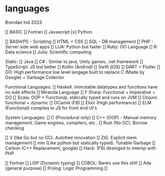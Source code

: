 # languages

Brendan Ind 2023

[] BASIC
[] Fortran
[] Javascript
[x] Python

[] BASH/PS - Scripting
[] HTML + CSS
[] SQL - DB management
[] PHP - Server side web apps
[] LUA: Python but faster
[] Ruby: OO Language
[] R: Data science
[] Julia: Scientific computing

Static:
[] Java
[] C# : Similar to java, Unity games, .net framework
[] TypeScript: JS but better
[] Kotlin (Androd)
[] Swift (iOS)
[] DART + Flutter
[] GO: High performance low level langage built to replace C (Made by Google) + Garbage Collector

Functional Languages:
[] Haskell. Immutable datatypes and functions have no side effects
[] Miranda Language
[] F Sharp: Functional + Imperative + OO
[] Scala: OOP + Functional, statically typed and runs on JVM
[] Clojure: functional + dynamic
[] OCamel (FB)
[] Elixir (High performance)
[] ELM (Functional) compiles to JS for front end UI's

System Languages:
[] C (Procedural only)
[] C++ (OOP) - Manual memory management. Game engines, compilers, etc..
[] Rust (No GC). Borrow checking

[] V (like Go but no GC). Autofree innovation
[] ZIG. Explicit mem management
[] nim (Like python but statically typed). Tunable Garbage
[] Carbon (C++ Replacement, google)
[] Hack: (FB) desinged to interop with PHP

[] Fortran
[] LISP (Dynamic typing)
[] COBOL: Banks use this still!
[] Ada (general purpose)
[] Prolog: Logic Programming
[] 
